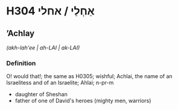 # H304 אַחְלַי / אחלי

## ʼAchlay

_(akh-lah'ee | ah-LAI | ak-LAI)_

### Definition

O! would that!; the same as H0305; wishful; Achlai, the name of an Israelitess and of an Israelite; Ahlai; n-pr-m

- daughter of Sheshan
- father of one of David's heroes (mighty men, warriors)
